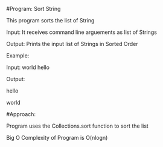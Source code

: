 #Program: Sort String

This program sorts the list of String

Input: It receives command line arguements as list of Strings

Output: Prints the input list of Strings in Sorted Order



Example:

Input: world hello

Output:

hello

world




#Approach:

Program uses the Collections.sort function to sort the list

Big O Complexity of Program is O(nlogn)
